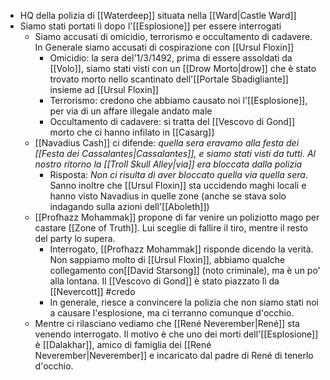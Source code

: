 - HQ della polizia di [[Waterdeep]] situata nella [[Ward|Castle Ward]] 
- Siamo stati portati lì dopo l'[[Esplosione]] per essere interrogati
	- Siamo accusati di omicidio, terrorismo e occultamento di cadavere. In Generale siamo accusati di cospirazione con [[Ursul Floxin]]
		- Omicidio: la sera del'1/3/1492, prima di essere assoldati da [[Volo]], siamo stati visti con un [[Drow Morto|drow]] che è stato trovato morto nello scantinato dell'[[Portale Sbadigliante]] insieme ad [[Ursul Floxin]]
		- Terrorismo: credono che abbiamo causato noi l'[[Esplosione]], per via di un affare illegale andato male
		- Occultamento di cadavere: si tratta del [[Vescovo di Gond]] morto che ci hanno infilato in [[Casarg]]
	- [[Navadius Cash]] ci difende: *quella sera eravamo alla festa dei [[Festa dei Cassalantes|Cassalantes]], e siamo stati visti da tutti. Al nostro ritorno la [[Troll Skull Alley|via]] era bloccata dalla polizia*
		- Risposta: *Non ci risulta di aver bloccato quella via quella sera*. Sanno inoltre che [[Ursul Floxin]] sta uccidendo maghi locali e hanno visto Navadius in quelle zone (anche se stava solo indagando sulla azioni dell'[[Aboleth]])
	- [[Profhazz Mohammak]] propone di far venire un poliziotto mago per castare [[Zone of Truth]]. Lui sceglie di fallire il tiro, mentre il resto del party lo supera. 
		- Interrogato, [[Profhazz Mohammak]] risponde dicendo la verità. Non sappiamo molto di [[Ursul Floxin]], abbiamo qualche collegamento con[[David Starsong]] (noto criminale), ma è un po' alla lontana. Il [[Vescovo di Gond]] è stato piazzato lì da [[Nevercott]] #credo
		- In generale, riesce a convincere la polizia che non siamo stati noi a causare l'esplosione, ma ci terranno comunque d'occhio. 
	- Mentre ci rilasciano vediamo che [[René Neverember|René]] sta venendo interrogato. Il motivo è che uno dei morti dell'[[Esplosione]] è [[Dalakhar]], amico di famiglia dei [[René Neverember|Neverember]] e incaricato dal padre di René di tenerlo d'occhio.